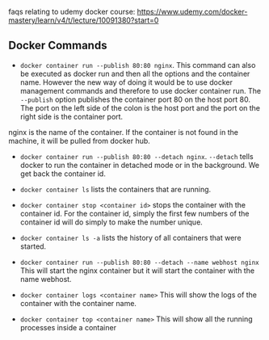 faqs relating to udemy docker course: https://www.udemy.com/docker-mastery/learn/v4/t/lecture/10091380?start=0

## Docker Commands

- `docker container run --publish 80:80 nginx`. 
This command can also be executed as docker run and then all the options and the container name. However the new way of doing it would be to use docker management commands and therefore to use docker container run. The `--publish` option publishes the container port 80 on the host port 80. The port on the left side of the colon is the host port and the port on the right side is the container port.

nginx is the name of the container. If the container is not found in the machine, it will be pulled from docker hub.

- `docker container run --publish 80:80 --detach nginx`.
`--detach` tells docker to run the container in detached mode or in the background. We get back the container id.

- `docker container ls` lists the containers that are running.

- `docker container stop <container id>` stops the container with the container id. For the container id, simply the first few numbers of the container id will do simply to make the number unique.

- `docker container ls -a` lists the history of all containers that were started. 

- `docker container run --publish 80:80 --detach --name webhost nginx` This will start the nginx container but it will start the container with the name webhost.

- `docker container logs <container name>` This will show the logs of the container with the container name.

- `docker container top <container name>` This will show all the running processes inside a container  
